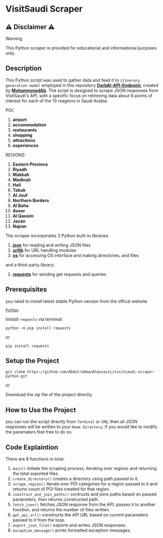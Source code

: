 # VisitSaudi Scraper

## :warning: Disclaimer :warning:

> [!WARNING]
> This Python scraper is provided for educational and informational purposes only.

## Description

This Python script was used to gather data and feed it to `itinerary generation model` employed in this repository **[DarbAI-API-Endpoint](https://github.com/MohammmedAb/DarbAI-API-Endpoint)**, created by **[MohammmedAb](https://github.com/MohammmedAb/)**. The script is designed to scrape JSON responses from VisitSaudi's API, with a specific focus on retrieving data about 6 points of interest for each of the 13 reagions in Saudi Arabia:

POI:

1. **airport**
1. **accommodation**
1. **restaurants**
1. **shopping**
1. **attractions**
1. **experiences**

REGIONS:

1. **Eastern Province**
1. **Riyadh**
1. **Makkah**
1. **Madinah**
1. **Hail**
1. **Tabuk**
1. **Al Jouf**
1. **Northern Borders**
1. **Al Baha**
1. **Aseer**
1. **Al Qassim**
1. **Jazan**
1. **Najran**

The scraper incorporates 3 Python built-in libraries:

1. [**json**](https://docs.python.org/3/library/json.html) for reading and writing JSON files
1. [**urllib**](https://docs.python.org/3/library/urllib.html) for URL handling modules
1. [**os**](https://docs.python.org/3/library/os.html) for accessing OS interface and making directories, and files

and a third-party library:

1. [**requests**](https://requests.readthedocs.io/en/latest/) for sending get requests and queries

## Prerequisites

you need to install latest stable Python version from the offical website

[`Python`](https://www.python.org/downloads/)

Intstall `requests` via ternimal:

`python -m pip install requests`

or

`pip install requests`

## Setup the Project

`git clone https://github.com/AbdulrahmanAlmuzaini/visitsaudi-scraper-python.git`

or

Download the zip file of the project directly.

## How to Use the Project

you can run the script directly from `Terminal` or `CMD`, then all JSON responses will be written to your `Home Directory`. if you would like to modify the paramaters feel free to do so.

## Code Explaintion

There are 8 functions in total:

1. `main()` initiate the scraping process, iterating over regions and returning the total exported files.
1. `create_directory()` creates a directory using path passed to it.
1. `scrape_region()` iterate over POI categories for a region passed to it and returns count of POI files created for that region.
1. `construct_and_join_paths()` contructs and joins paths based on passed parameters, then returns constructed path.
1. `fetch_json()` fetches JSON response from the API, passes it to another function, and returns the number of files written.
1. `get_api_url()` constructs the API URL based on current parameters passed to it from the loop.
1. `export_json_file()` exports and writes JSON responses.
1. `exception_message()` prints formatted exception messages.
